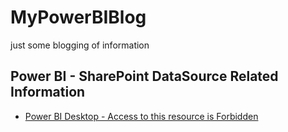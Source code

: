 # MyPowerBIBlog
just some blogging of information 

## **Power BI - SharePoint DataSource Related Information**
- [Power BI Desktop - Access to this resource is Forbidden](https://github.com/msfttimmac/MyPowerBIBlog/blob/master/SharePoint/Access_To_This_Resource_Is_Forbidden.md)
